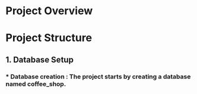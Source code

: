 # Project Overview


# Project Structure

## 1. Database Setup
   ### * Database creation : The project starts by creating a database named coffee_shop.
